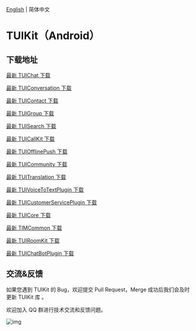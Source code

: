 [English](./README.md) | 简体中文

# TUIKit（Android）

## 下载地址

[最新 TUIChat 下载](https://im.sdk.qcloud.com/download/tuikit/7.7.5282/android/TUIChat.zip)

[最新 TUIConversation 下载](https://im.sdk.qcloud.com/download/tuikit/7.7.5282/android/TUIConversation.zip)

[最新 TUIContact 下载](https://im.sdk.qcloud.com/download/tuikit/7.7.5282/android/TUIContact.zip)

[最新 TUIGroup 下载](https://im.sdk.qcloud.com/download/tuikit/7.7.5282/android/TUIGroup.zip)

[最新 TUISearch 下载](https://im.sdk.qcloud.com/download/tuikit/7.7.5282/android/TUISearch.zip)

[最新 TUICallKit 下载](https://im.sdk.qcloud.com/download/tuikit/7.7.5282/android/TUICallKit.zip)

[最新 TUIOfflinePush 下载](https://im.sdk.qcloud.com/download/tuikit/7.7.5282/android/TUIOfflinePush.zip)

[最新 TUICommunity 下载](https://im.sdk.qcloud.com/download/tuikit/7.7.5282/android/TUICommunity.zip)

[最新 TUITranslation 下载](https://im.sdk.qcloud.com/download/tuikit/7.7.5282/android/TUITranslation.zip)

[最新 TUIVoiceToTextPlugin 下载](https://im.sdk.qcloud.com/download/tuikit/7.7.5282/android/TUIVoiceToTextPlugin.zip)

[最新 TUICustomerServicePlugin 下载](https://im.sdk.qcloud.com/download/tuikit/7.7.5282/android/TUICustomerServicePlugin.zip)

[最新 TUICore 下载](https://im.sdk.qcloud.com/download/tuikit/7.7.5282/android/TUICore.zip)

[最新 TIMCommon 下载](https://im.sdk.qcloud.com/download/tuikit/7.7.5282/android/TIMCommon.zip)

[最新 TUIRoomKit 下载](https://im.sdk.qcloud.com/download/tuikit/7.7.5282/android/TUIRoomKit.zip)

[最新 TUIChatBotPlugin 下载](https://im.sdk.qcloud.com/download/tuikit/7.7.5282/android/TUIChatBotPlugin.zip)

## 交流&反馈

如果您遇到 TUIKit 的 Bug，欢迎提交  Pull Request，Merge 成功后我们会及时更新 TUIKit 库 。

欢迎加入 QQ 群进行技术交流和反馈问题。

![img]( https://im.sdk.qcloud.com/tools/resource/officialwebsite/pictures/doc_tuikit_qq_group.jpg)

